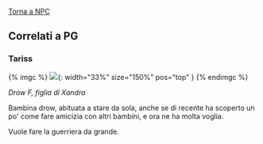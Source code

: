 [Torna a NPC](../npc)

## Correlati a PG

### Tariss

{% imgc %}
![](/assets/img/tariss.webp){: width="33%" size="150%" pos="top" }
{% endimgc %}

*Drow F, figlia di Xandra*

Bambina drow, abituata a stare da sola, anche se di recente ha scoperto un po' come fare amicizia con altri bambini, e ora ne ha molta voglia.

Vuole fare la guerriera da grande.

<br>
<br>
<br>
<br>
<br>
<br>
<br>
<br>